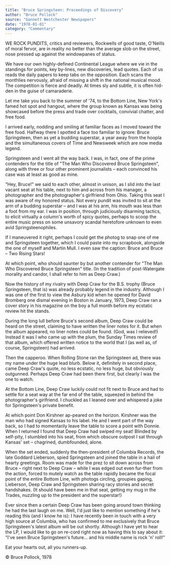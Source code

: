 ```yaml
---
title: "Bruce Springsteen: Proceedings of Discovery"
author: "Bruce Pollock"
source: "Gannett Westchester Newspapers"
date: "1978-01-01"
category: "Commentary"
---
```


WE ROCK PUNDITS, critics and reviewers, Rockwells of good taste, O'Neills of moral fervor, are in reality no better than the average slob on the street, nose pressed up against the windowpanes of status.

We have our own highly-defined Continental League where we vie in the standings for points, key by-lines, new discoveries, lead quotes. Each of us reads the daily papers to keep tabs on the opposition. Each scans the monthlies nervously, afraid of missing a shift in the national musical mood. The competition is fierce and deadly. At times sly and subtle, it is often hid- den in the guise of camaraderie.

Let me take you back to the summer of '74, to the Bottom Line, New York's famed hot spot and hangout, where the group known as Kansas was being showcased before the press and trade over cocktails, convivial chatter, and free food.

I arrived early, nodding and smiling at familiar faces as I moved toward the free food. Halfway there I spotted a face too familiar to ignore: Bruce Springsteen, then as yet a budding superstar, a year away from the hoopla and the simultaneous covers of Time and Newsweek which are now media legend.

Springsteen and I went all the way back. I was, in fact, one of the prime contenders for the title of "The Man Who Discovered Bruce Springsteen", along with three or four other prominent journalists – each convinced his case was at least as good as mine.

"Hey, Bruce!" we said to each other, almost in unison, as I slid into the last vacant seat at his table, next to him and across from his manager, a photographer and the photographer's girlfriend from Ohio. Taking this seat I was aware of my honored status. Not every pundit was invited to sit at the arm of a budding superstar – and I was at his arm, his mouth was less than a foot from my ear. I was in position, through judiciously disarming tactics, to elicit virtually a column's worth of spicy quotes, perhaps to scoop the entire music press on some unsavory scandal heretofore unknown to even avid Springsteenophiles.

If I maneuvered it right, perhaps I could get the photog to snap one of me and Springsteen together, which I could paste into my scrapbook, alongside the one of myself and Martin Mull. I even saw the caption: Bruce and Bruce – Two Rising Stars!

At which point, who should saunter by but another contender for "The Man Who Discovered Bruce Springsteen" title. (In the tradition of post-Watergate morality and candor, I shall refer to him as Deep Craw.)

Now the history of my rivalry with Deep Craw for the B.S. trophy (Bruce Springsteen, that is) was already probably legend in the industry. Although I was one of the first to view the Asbury kid when he opened for David Bromberg one dismal evening in Boston in January, 1973, Deep Craw ran a cover story in his magazine on the boy a full month before my ecstatic review hit the stands.

During the long lull before Bruce's second album, Deep Craw could be heard on the street, claiming to have written the liner notes for it. But when the album appeared, no liner notes could be found. (God, was I relieved!) Instead it was I who came up with the plum, the Sunday Times review of that album, which offered written notice to the world that I (as well as, of course, Springsteen) had arrived.

Then the capperoo. When Rolling Stone ran the Springsteen ad, there was my name under the huge lead blurb. Below it, definitely in second place, came Deep Craw's quote, no less ecstatic, no less huge, but obviously outgunned. Perhaps Deep Craw had been there first, but clearly I was the one to watch.

At the Bottom Line, Deep Craw luckily could not fit next to Bruce and had to settle for a seat way at the far end of the table, squeezed in behind the photographer's girlfriend. I chuckled as I leaned over and whispered a joke for Springsteen's private benefit.

At which point Don Kirshner ap-peared on the horizon. Kirshner was the man who had signed Kansas to his label. He and I went part of the way back, so I had to momentarily leave the table to score a point with Donnie. When I returned I found that Deep Craw had swiped my seat! Blinded by self-pity, I stumbled into his seat, from which obscure outpost I sat through Kansas' set – chagrined, dumbfounded, alone.

When the set ended, suddenly the then-president of Columbia Records, the late Goddard Lieberson, spied Springsteen and joined the table in a hail of hearty greetings. Room was made for the prez to sit down across from Bruce – right next to Deep Craw – while I was edged out even fur-ther from the action, forced to mutely watch as the table rapidly became the focal point of the entire Bottom Line, with photogs circling, groupies gaping, Lieberson, Deep Craw and Springsteen sharing racy stories and secret handshakes. (It should have been me in that seat, getting my mug in the Trades, nuzzling up to the president and the superstar!)

Ever since then a certain Deep Craw has been going around town thinking he had the last laugh on me. Well, I'd just like to mention something if he's reading this (and I know he is): I have recently been in touch with a very high source at Columbia, who has confirmed to me exclusively that Bruce Springsteen's latest album will be out shortly. Although I have yet to hear the LP, I would like to go on re-cord right now as having this to say about it: "I've seen Bruce Springsteen's future... and his middle name is rock 'n' roll!"

Eat your hearts out, all you runners-up.

© Bruce Pollock, 1978
